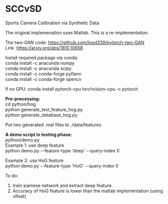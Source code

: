 # SCCvSD
Sports Camera Calibration via Synthetic Data

The original implemenation uses Matlab. This is a re-implementation.


The two-GAN code: https://github.com/lood339/pytorch-two-GAN  
Link: https://arxiv.org/abs/1810.10658  

Install required package via conda:  
conda install -c anaconda numpy  
conda install -c anaconda scipy  
conda install -c conda-forge pyflann  
conda install -c conda-forge opencv

If no GPU:
conda install pytorch-cpu torchvision-cpu -c pytorch    


**Pre-processing:**  
cd python/hog  
python generate_test_feature_hog.py  
python generate_database_hog.py  

Put two generated .mat files to ./data/features



**A demo script in testing phase:**  
python/demo.py  
Example 1: use deep feature  
python demo.py --feature-type 'deep' --query-index 0

Example 2: use HoG feature  
python demo.py --feature-type 'HoG' --query-index 0

To do:  
1. train siamese network and extract deep feature. 
2. Accuracy of HoG feature is lower than 
   the matlab implementation (using vlfeat) 

